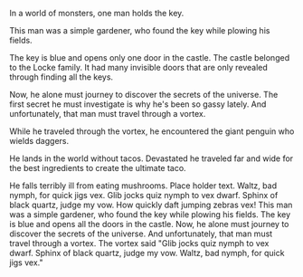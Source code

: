 
In a world of monsters, one man holds the key.

This man was a simple gardener, who found the key while plowing his fields.  

The key is blue and opens only one door in the castle. The castle belonged to the Locke family. It had many invisible doors that are only revealed through finding all the keys.

Now, he alone must journey to discover the secrets of the universe.  The first secret he must investigate is why he's been so gassy lately.  And unfortunately, that man must travel through a vortex.

While he traveled through the vortex, he encountered the giant penguin who wields daggers.

He lands in the world without tacos. Devastated he traveled far and wide for the best ingredients to create the ultimate taco.

He falls terribly ill from eating mushrooms. 
Place holder text. Waltz, bad nymph, for quick jigs vex. Glib jocks quiz nymph to vex dwarf. Sphinx of black quartz, judge my vow. How quickly daft jumping zebras vex!
This man was a simple gardener, who found the key while plowing his fields.  The key is blue and opens all the doors in the castle.
Now, he alone must journey to discover the secrets of the universe.  And unfortunately, that man must travel through a vortex. The vortex said "Glib jocks quiz nymph to vex dwarf. Sphinx of black quartz, judge my vow. Waltz, bad nymph, for quick jigs vex."

